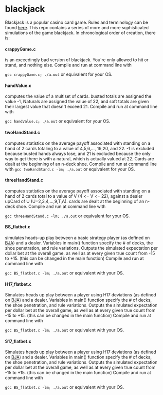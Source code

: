 # blackjack
Blackjack is a popular casino card game. Rules and terminology can be found [here](https://bicyclecards.com/how-to-play/blackjack/). This repo contains a series of more and more sophisticated simulations of the game blackjack. In chronological order of creation, there is:

#### crappyGame.c
is an exceedingly bad version of blackjack. You're only allowed to hit or stand, and nothing else. 
Compile and run at command line with

`gcc crappyGame.c; ./a.out`
or equivalent for your OS.

#### handValue.c
computes the value of a multiset of cards. busted totals are assigned the value -1, Naturals are assigned the value of 22, and soft totals are given their largest value that doesn't exceed 21.
Compile and run at command line with

`gcc handValue.c; ./a.out`
or equivalent for your OS.

#### twoHandStand.c
computes statistics on the average payoff associated with standing on a hand of 2 cards totaling to a value of 4,5,6,..., 19,20, and 22. -1 is excluded because busted hands always lose, and 21 is excluded because the only way to get there is with a natural, which is actually valued at 22. Cards are dealt at the beginning of an n-deck shoe.
Compile and run at command line with
`gcc twoHandStand.c -lm; ./a.out`
or equivalent for your OS.

#### threeHandStand.c
computes statistics on the average payoff associated with standing on a hand of 2 cards total to a value of V (4 <= V <= 22), against a dealer upCard of U (U=2,3,4,...,9,T,A). cards are dealt at the beginning of an n-deck shoe.
Compile and run at command line with

`gcc threeHandStand.c -lm; ./a.out`
or equivalent for your OS.

#### BS_flatbet.c
simulates heads-up play between a basic strategy player (as defined on [BJA](https://www.blackjackapprenticeship.com/blackjack-strategy-charts/)) and a dealer. Variables in main() function specify the # of decks, the shoe penetration, and rule variations. Outputs the simulated expectation per dollar bet at the overall game, as well as at every given true count from -15 to +15. (this can be changed in the main function)
Compile and run at command line with

`gcc BS_flatbet.c -lm; ./a.out`
or equivalent with your OS.

#### H17_flatbet.c
Simulates heads up play between a player using H17 deviations (as defined on [BJA](https://www.blackjackapprenticeship.com/wp-content/uploads/2019/07/BJA_H17.pdf?utm_source=getresponse&utm_medium=email&utm_campaign=bja_deviations_charts&utm_content=Here+are+your+Blackjack+Deviations+Charts)) and a dealer. Variables in main() function specify the # of decks, the shoe penetration, and rule variations. Outputs the simulated expectation per dollar bet at the overall game, as well as at every given true count from -15 to +15. (this can be changed in the main function)
Compile and run at command line with

`gcc BS_flatbet.c -lm; ./a.out`
or equivalent with your OS.

#### S17_flatbet.c
Simulates heads up play between a player using H17 deviations (as defined on [BJA]( https://www.blackjackapprenticeship.com/wp-content/uploads/2019/07/BJA_S17.pdf?utm_source=getresponse&utm_medium=email&utm_campaign=bja_deviations_charts&utm_content=Here+are+your+Blackjack+Deviations+Charts)) and a dealer. Variables in main() function specify the # of decks, the shoe penetration, and rule variations. Outputs the simulated expectation per dollar bet at the overall game, as well as at every given true count from -15 to +15. (this can be changed in the main function)
Compile and run at command line with

`gcc BS_flatbet.c -lm; ./a.out`
or equivalent with your OS.
